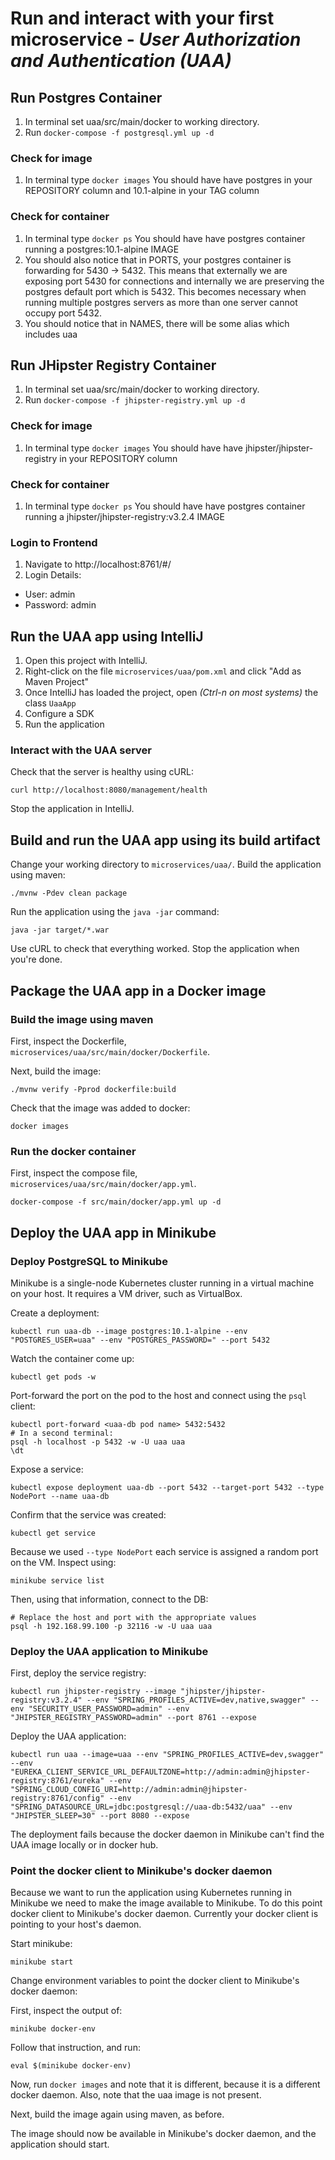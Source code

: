 # Run and interact with your first microservice - _User Authorization and Authentication (UAA)_

## Run Postgres Container
1. In terminal set uaa/src/main/docker to working directory.
2. Run `docker-compose -f postgresql.yml up -d`

### Check for image
1. In terminal type `docker images`
You should have have postgres in your REPOSITORY column and 10.1-alpine in your TAG column

### Check for container
1. In terminal type `docker ps`
You should have have postgres container running a postgres:10.1-alpine IMAGE
2. You should also notice that in PORTS, your postgres container is forwarding for 5430 -> 5432. This means that
externally we are exposing port 5430 for connections and internally we are preserving the postgres default port which is 5432.
This becomes necessary when running multiple postgres servers as more than one server cannot occupy port 5432.
3. You should notice that in NAMES, there will be some alias which includes uaa

## Run JHipster Registry Container
1. In terminal set uaa/src/main/docker to working directory.
2. Run `docker-compose -f jhipster-registry.yml up -d`

### Check for image
1. In terminal type `docker images`
You should have have jhipster/jhipster-registry in your REPOSITORY column

### Check for container
1. In terminal type `docker ps`
You should have have postgres container running a jhipster/jhipster-registry:v3.2.4 IMAGE

### Login to Frontend
1. Navigate to http://localhost:8761/#/ 
2. Login Details: 
- User: admin  
- Password: admin

## Run the UAA app using IntelliJ

1. Open this project with IntelliJ.
1. Right-click on the file `microservices/uaa/pom.xml` and click "Add as Maven Project"
1. Once IntelliJ has loaded the project, open _(Ctrl-n on most systems)_ the class `UaaApp`
1. Configure a SDK 
1. Run the application

### Interact with the UAA server

Check that the server is healthy using cURL:

    curl http://localhost:8080/management/health
    
Stop the application in IntelliJ.

## Build and run the UAA app using its build artifact

Change your working directory to `microservices/uaa/`. Build the application using maven:

    ./mvnw -Pdev clean package

Run the application using the `java -jar` command:

    java -jar target/*.war

Use cURL to check that everything worked. Stop the application when you're done.

## Package the UAA app in a Docker image

### Build the image using maven

First, inspect the Dockerfile, `microservices/uaa/src/main/docker/Dockerfile`.

Next, build the image:

    ./mvnw verify -Pprod dockerfile:build
    
Check that the image was added to docker:

    docker images

### Run the docker container

First, inspect the compose file, `microservices/uaa/src/main/docker/app.yml`.

    docker-compose -f src/main/docker/app.yml up -d

## Deploy the UAA app in Minikube

### Deploy PostgreSQL to Minikube

Minikube is a single-node Kubernetes cluster running in a virtual machine on your host. It requires a VM driver, such as
VirtualBox.

Create a deployment:

    kubectl run uaa-db --image postgres:10.1-alpine --env "POSTGRES_USER=uaa" --env "POSTGRES_PASSWORD=" --port 5432

Watch the container come up:

    kubectl get pods -w

Port-forward the port on the pod to the host and connect using the `psql` client:

    kubectl port-forward <uaa-db pod name> 5432:5432
    # In a second terminal:
    psql -h localhost -p 5432 -w -U uaa uaa 
    \dt

Expose a service:

    kubectl expose deployment uaa-db --port 5432 --target-port 5432 --type NodePort --name uaa-db

Confirm that the service was created:

    kubectl get service

Because we used `--type NodePort` each service is assigned a random port on the VM. Inspect using:

    minikube service list 

Then, using that information, connect to the DB:

    # Replace the host and port with the appropriate values
    psql -h 192.168.99.100 -p 32116 -w -U uaa uaa

### Deploy the UAA application to Minikube

First, deploy the service registry:

    kubectl run jhipster-registry --image "jhipster/jhipster-registry:v3.2.4" --env "SPRING_PROFILES_ACTIVE=dev,native,swagger" --env "SECURITY_USER_PASSWORD=admin" --env "JHIPSTER_REGISTRY_PASSWORD=admin" --port 8761 --expose
    
Deploy the UAA application:

    kubectl run uaa --image=uaa --env "SPRING_PROFILES_ACTIVE=dev,swagger" --env "EUREKA_CLIENT_SERVICE_URL_DEFAULTZONE=http://admin:admin@jhipster-registry:8761/eureka" --env "SPRING_CLOUD_CONFIG_URI=http://admin:admin@jhipster-registry:8761/config" --env "SPRING_DATASOURCE_URL=jdbc:postgresql://uaa-db:5432/uaa" --env "JHIPSTER_SLEEP=30" --port 8080 --expose

The deployment fails because the docker daemon in Minikube can't find the UAA image locally or in docker hub.

### Point the docker client to Minikube's docker daemon

Because we want to run the application using Kubernetes running in Minikube we need to make the image 
available to Minikube. To do this point docker client to Minikube's docker daemon. Currently your docker client is 
pointing to your host's daemon.

Start minikube:

    minikube start
    
Change environment variables to point the docker client to Minikube's docker daemon:

First, inspect the output of:

    minikube docker-env

Follow that instruction, and run: 

    eval $(minikube docker-env)
    
Now, run `docker images` and note that it is different, because it is a different docker daemon. Also, note that the 
uaa image is not present.

Next, build the image again using maven, as before.

The image should now be available in Minikube's docker daemon, and the application should start.
